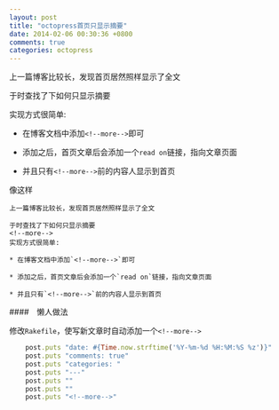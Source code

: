 ```yaml
---
layout: post
title: "octopress首页只显示摘要"
date: 2014-02-06 00:30:36 +0800
comments: true
categories: octopress
---
```


上一篇博客比较长，发现首页居然照样显示了全文

于时查找了下如何只显示摘要
<!--more-->
实现方式很简单:

* 在博客文档中添加`<!--more-->`即可

* 添加之后，首页文章后会添加一个`read on`链接，指向文章页面

* 并且只有`<!--more-->`前的内容人显示到首页

像这样
```
上一篇博客比较长，发现首页居然照样显示了全文

于时查找了下如何只显示摘要
<!--more-->
实现方式很简单:

* 在博客文档中添加`<!--more-->`即可

* 添加之后，首页文章后会添加一个`read on`链接，指向文章页面

* 并且只有`<!--more-->`前的内容人显示到首页
```


####　懒人做法


修改`Rakefile`，使写新文章时自动添加一个`<!--more-->`
```ruby Rakefile
    post.puts "date: #{Time.now.strftime('%Y-%m-%d %H:%M:%S %z')}"
    post.puts "comments: true"
    post.puts "categories: "
    post.puts "---"
    post.puts ""
    post.puts ""
    post.puts "<!--more-->"
```


